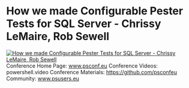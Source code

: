 ﻿# How we made Configurable Pester Tests for SQL Server - Chrissy LeMaire, Rob Sewell

[![How we made Configurable Pester Tests for SQL Server - Chrissy LeMaire, Rob Sewell](https://i4.ytimg.com/vi/3XahgUEp12I/hqdefault.jpg "How we made Configurable Pester Tests for SQL Server - Chrissy LeMaire, Rob Sewell")](https://www.youtube.com/watch?v=3XahgUEp12I)
Conference Home Page: www.psconf.eu
Conference Videos: powershell.video
Conference Materials: https://github.com/psconfeu
Community: www.psusers.eu



